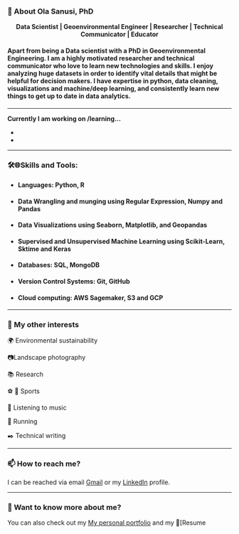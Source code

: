 ### 🧐 About Ola Sanusi, PhD

  <p align="center">
      <b>Data Scientist | Geoenvironmental Engineer | Researcher | Technical Communicator | Educator</b>
  </p>

#### Apart from being a Data scientist with a PhD in Geoenvironmental Engineering. I am a highly motivated researcher and technical communicator who love to learn new technologies and skills. I enjoy analyzing huge datasets in order to identify vital details that might be helpful for decision makers. I have expertise in python, data cleaning, visualizations and machine/deep learning, and consistently learn new things to get up to date in data analytics. 
---

**Currently I am working on /learning...**

- 

- 


  ***

### 🛠️🌐**Skills and Tools:**


- ####  Languages: Python, R

- ####  Data Wrangling and munging using Regular Expression, Numpy and Pandas 

- ####  Data Visualizations using Seaborn, Matplotlib, and Geopandas           

- #### Supervised and Unsupervised Machine Learning using Scikit-Learn, Sktime and Keras

- #### Databases: SQL, MongoDB

- ####  Version Control Systems: Git, GitHub

- #### Cloud computing: AWS Sagemaker, S3 and GCP

---

### 👯 My other interests

🌍 Environmental sustainability

:camera:Landscape photography

:books: Research

:soccer: :football: Sports

:musical_note: Listening to music

:running: Running

:black_nib: Technical writing

___

### 📫 How to reach me?

I can be reached via email [Gmail](osanusi21@gmail.com) or my [LinkedIn](https://www.linkedin.com/in/osanusi/) profile. 

___

### 💬 Want to know more about me?

You can also check out my [My personal portfolio](http://garimasingh.me) and my 📝[Resume
<!---
oasanusi/oasanusi is a ✨ special ✨ repository because its `README.md` (this file) appears on your GitHub profile.
You can click the Preview link to take a look at your changes.
--->

